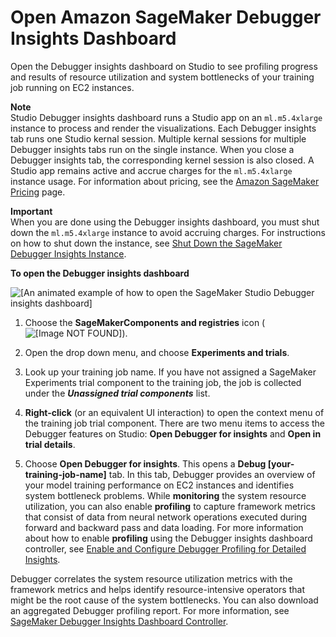 # Open Amazon SageMaker Debugger Insights Dashboard<a name="debugger-on-studio-insights"></a>

Open the Debugger insights dashboard on Studio to see profiling progress and results of resource utilization and system bottlenecks of your training job running on EC2 instances\.

**Note**  
Studio Debugger insights dashboard runs a Studio app on an `ml.m5.4xlarge` instance to process and render the visualizations\. Each Debugger insights tab runs one Studio kernal session\. Multiple kernal sessions for multiple Debugger insights tabs run on the single instance\. When you close a Debugger insights tab, the corresponding kernel session is also closed\. A Studio app remains active and accrue charges for the `ml.m5.4xlarge` instance usage\. For information about pricing, see the [Amazon SageMaker Pricing](https://aws.amazon.com/sagemaker/pricing/) page\.

**Important**  
When you are done using the Debugger insights dashboard, you must shut down the `ml.m5.4xlarge` instance to avoid accruing charges\. For instructions on how to shut down the instance, see [Shut Down the SageMaker Debugger Insights Instance](debugger-on-studio-insights-close.md)\.

**To open the Debugger insights dashboard**

![\[An animated example of how to open the SageMaker Studio Debugger insights dashboard\]](http://docs.aws.amazon.com/sagemaker/latest/dg/images/debugger/debugger-studio-insights-open.gif)

1. Choose the **SageMakerComponents and registries** icon \(![\[Image NOT FOUND\]](http://docs.aws.amazon.com/sagemaker/latest/dg/images/icons/Components_registries.png)\)\.

1. Open the drop down menu, and choose **Experiments and trials**\.

1. Look up your training job name\. If you have not assigned a SageMaker Experiments trial component to the training job, the job is collected under the ***Unassigned trial components*** list\.

1. **Right\-click** \(or an equivalent UI interaction\) to open the context menu of the training job trial component\. There are two menu items to access the Debugger features on Studio: **Open Debugger for insights** and **Open in trial details**\.

1. Choose **Open Debugger for insights**\. This opens a **Debug \[your\-training\-job\-name\]** tab\. In this tab, Debugger provides an overview of your model training performance on EC2 instances and identifies system bottleneck problems\. While **monitoring** the system resource utilization, you can also enable **profiling** to capture framework metrics that consist of data from neural network operations executed during forward and backward pass and data loading\. For more information about how to enable **profiling** using the Debugger insights dashboard controller, see [Enable and Configure Debugger Profiling for Detailed Insights](debugger-on-studio-insights-controllers.md#debugger-on-studio-insights-update-config)\. 

Debugger correlates the system resource utilization metrics with the framework metrics and helps identify resource\-intensive operators that might be the root cause of the system bottlenecks\. You can also download an aggregated Debugger profiling report\. For more information, see [SageMaker Debugger Insights Dashboard Controller](debugger-on-studio-insights-controllers.md)\.